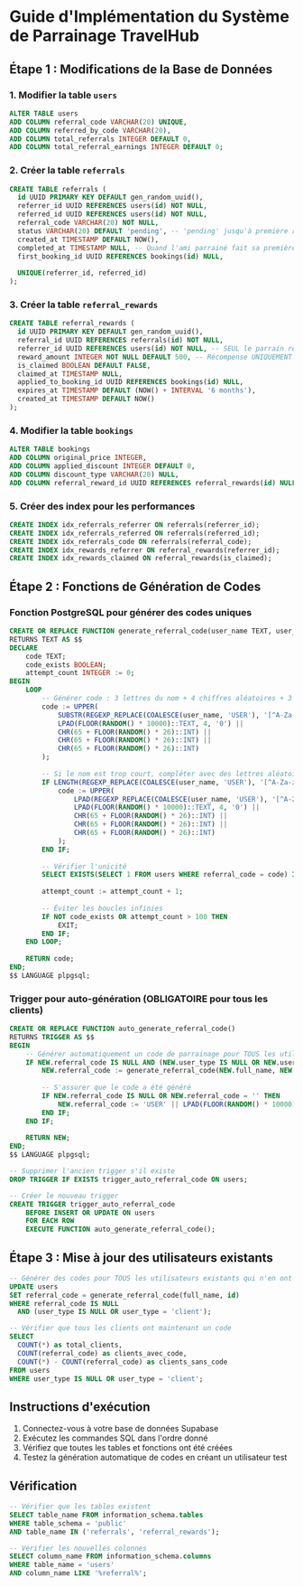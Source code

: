 # Guide d'Implémentation du Système de Parrainage TravelHub

## Étape 1 : Modifications de la Base de Données

### 1. Modifier la table `users`
```sql
ALTER TABLE users 
ADD COLUMN referral_code VARCHAR(20) UNIQUE,
ADD COLUMN referred_by_code VARCHAR(20),
ADD COLUMN total_referrals INTEGER DEFAULT 0,
ADD COLUMN total_referral_earnings INTEGER DEFAULT 0;
```

### 2. Créer la table `referrals`
```sql
CREATE TABLE referrals (
  id UUID PRIMARY KEY DEFAULT gen_random_uuid(),
  referrer_id UUID REFERENCES users(id) NOT NULL,
  referred_id UUID REFERENCES users(id) NOT NULL,
  referral_code VARCHAR(20) NOT NULL,
  status VARCHAR(20) DEFAULT 'pending', -- 'pending' jusqu'à première réservation, puis 'completed'
  created_at TIMESTAMP DEFAULT NOW(),
  completed_at TIMESTAMP NULL, -- Quand l'ami parrainé fait sa première réservation
  first_booking_id UUID REFERENCES bookings(id) NULL,
  
  UNIQUE(referrer_id, referred_id)
);
```

### 3. Créer la table `referral_rewards`
```sql
CREATE TABLE referral_rewards (
  id UUID PRIMARY KEY DEFAULT gen_random_uuid(),
  referral_id UUID REFERENCES referrals(id) NOT NULL,
  referrer_id UUID REFERENCES users(id) NOT NULL, -- SEUL le parrain reçoit la récompense
  reward_amount INTEGER NOT NULL DEFAULT 500, -- Récompense UNIQUEMENT après première réservation
  is_claimed BOOLEAN DEFAULT FALSE,
  claimed_at TIMESTAMP NULL,
  applied_to_booking_id UUID REFERENCES bookings(id) NULL,
  expires_at TIMESTAMP DEFAULT (NOW() + INTERVAL '6 months'),
  created_at TIMESTAMP DEFAULT NOW()
);
```

### 4. Modifier la table `bookings`
```sql
ALTER TABLE bookings 
ADD COLUMN original_price INTEGER,
ADD COLUMN applied_discount INTEGER DEFAULT 0,
ADD COLUMN discount_type VARCHAR(20) NULL,
ADD COLUMN referral_reward_id UUID REFERENCES referral_rewards(id) NULL;
```

### 5. Créer des index pour les performances
```sql
CREATE INDEX idx_referrals_referrer ON referrals(referrer_id);
CREATE INDEX idx_referrals_referred ON referrals(referred_id);
CREATE INDEX idx_referrals_code ON referrals(referral_code);
CREATE INDEX idx_rewards_referrer ON referral_rewards(referrer_id);
CREATE INDEX idx_rewards_claimed ON referral_rewards(is_claimed);
```

## Étape 2 : Fonctions de Génération de Codes

### Fonction PostgreSQL pour générer des codes uniques
```sql
CREATE OR REPLACE FUNCTION generate_referral_code(user_name TEXT, user_id UUID)
RETURNS TEXT AS $$
DECLARE
    code TEXT;
    code_exists BOOLEAN;
    attempt_count INTEGER := 0;
BEGIN
    LOOP
        -- Générer code : 3 lettres du nom + 4 chiffres aléatoires + 3 lettres aléatoires
        code := UPPER(
            SUBSTR(REGEXP_REPLACE(COALESCE(user_name, 'USER'), '[^A-Za-z]', '', 'g'), 1, 3) || 
            LPAD(FLOOR(RANDOM() * 10000)::TEXT, 4, '0') ||
            CHR(65 + FLOOR(RANDOM() * 26)::INT) ||
            CHR(65 + FLOOR(RANDOM() * 26)::INT) ||
            CHR(65 + FLOOR(RANDOM() * 26)::INT)
        );
        
        -- Si le nom est trop court, compléter avec des lettres aléatoires
        IF LENGTH(REGEXP_REPLACE(COALESCE(user_name, 'USER'), '[^A-Za-z]', '', 'g')) < 3 THEN
            code := UPPER(
                LPAD(REGEXP_REPLACE(COALESCE(user_name, 'USER'), '[^A-Za-z]', '', 'g'), 3, 'X') || 
                LPAD(FLOOR(RANDOM() * 10000)::TEXT, 4, '0') ||
                CHR(65 + FLOOR(RANDOM() * 26)::INT) ||
                CHR(65 + FLOOR(RANDOM() * 26)::INT) ||
                CHR(65 + FLOOR(RANDOM() * 26)::INT)
            );
        END IF;
        
        -- Vérifier l'unicité
        SELECT EXISTS(SELECT 1 FROM users WHERE referral_code = code) INTO code_exists;
        
        attempt_count := attempt_count + 1;
        
        -- Éviter les boucles infinies
        IF NOT code_exists OR attempt_count > 100 THEN
            EXIT;
        END IF;
    END LOOP;
    
    RETURN code;
END;
$$ LANGUAGE plpgsql;
```

### Trigger pour auto-génération (OBLIGATOIRE pour tous les clients)
```sql
CREATE OR REPLACE FUNCTION auto_generate_referral_code()
RETURNS TRIGGER AS $$
BEGIN
    -- Générer automatiquement un code de parrainage pour TOUS les utilisateurs clients
    IF NEW.referral_code IS NULL AND (NEW.user_type IS NULL OR NEW.user_type = 'client') THEN
        NEW.referral_code := generate_referral_code(NEW.full_name, NEW.id);
        
        -- S'assurer que le code a été généré
        IF NEW.referral_code IS NULL OR NEW.referral_code = '' THEN
            NEW.referral_code := 'USER' || LPAD(FLOOR(RANDOM() * 10000)::TEXT, 4, '0') || 'REF';
        END IF;
    END IF;
    
    RETURN NEW;
END;
$$ LANGUAGE plpgsql;

-- Supprimer l'ancien trigger s'il existe
DROP TRIGGER IF EXISTS trigger_auto_referral_code ON users;

-- Créer le nouveau trigger
CREATE TRIGGER trigger_auto_referral_code
    BEFORE INSERT OR UPDATE ON users
    FOR EACH ROW
    EXECUTE FUNCTION auto_generate_referral_code();
```

## Étape 3 : Mise à jour des utilisateurs existants

```sql
-- Générer des codes pour TOUS les utilisateurs existants qui n'en ont pas
UPDATE users 
SET referral_code = generate_referral_code(full_name, id)
WHERE referral_code IS NULL 
  AND (user_type IS NULL OR user_type = 'client');

-- Vérifier que tous les clients ont maintenant un code
SELECT 
  COUNT(*) as total_clients,
  COUNT(referral_code) as clients_avec_code,
  COUNT(*) - COUNT(referral_code) as clients_sans_code
FROM users 
WHERE user_type IS NULL OR user_type = 'client';
```

## Instructions d'exécution

1. Connectez-vous à votre base de données Supabase
2. Exécutez les commandes SQL dans l'ordre donné
3. Vérifiez que toutes les tables et fonctions ont été créées
4. Testez la génération automatique de codes en créant un utilisateur test

## Vérification

```sql
-- Vérifier que les tables existent
SELECT table_name FROM information_schema.tables 
WHERE table_schema = 'public' 
AND table_name IN ('referrals', 'referral_rewards');

-- Vérifier les nouvelles colonnes
SELECT column_name FROM information_schema.columns 
WHERE table_name = 'users' 
AND column_name LIKE '%referral%';
```
